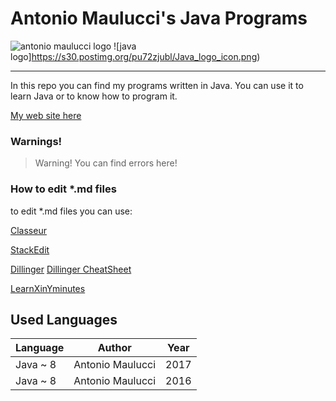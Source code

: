 # Antonio Maulucci's Java Programs

![antonio maulucci logo](http://www.antomau.com/AntonioMaulucciLogo.png)
![java logo]https://s30.postimg.org/pu72zjubl/Java_logo_icon.png)

----------
In this repo you can find my programs written in Java. You can use it to learn Java or to know how to program it.

[My web site here](http://www.antomau.com)

### Warnings!

> Warning! You can find errors here!

### How to edit *.md files

to edit *.md files you can use:

[Classeur](https://app.classeur.io)

[StackEdit](https://stackedit.io)

[Dillinger](http://dillinger.io/)
[Dillinger CheatSheet](https://github.com/adam-p/markdown-here/wiki/Markdown-Cheatsheet)

[LearnXinYminutes](https://learnxinyminutes.com/docs/it-it/markdown/)

## Used Languages

| Language | Author | Year |
| --- | --- | --- |
| Java ~ 8 | Antonio Maulucci | 2017 |
| Java ~ 8 | Antonio Maulucci | 2016 |

<!-- © Antonio Maulucci 2017 -->
